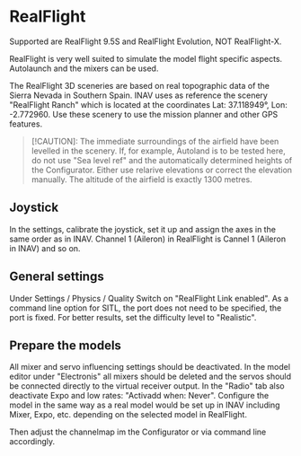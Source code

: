 # RealFlight

Supported are RealFlight 9.5S and RealFlight Evolution, NOT RealFlight-X.

RealFlight is very well suited to simulate the model flight specific aspects. Autolaunch and the mixers can be used.

The RealFlight 3D sceneries are based on real topographic data of the Sierra Nevada in Southern Spain.
INAV uses as reference the scenery "RealFlight Ranch" which is located at the coordinates Lat: 37.118949°, Lon: -2.772960.
Use these scenery to use the mission planner and other GPS features.

> [!CAUTION]:
> The immediate surroundings of the airfield have been levelled in the scenery.  If, for example, Autoland is to be tested here, do not use "Sea level ref" and the automatically determined heights of the Configurator. 
> Either use relarive elevations or correct the elevation manually.
> The altitude of the airfield is exactly 1300 metres. 

## Joystick 
In the settings, calibrate the joystick, set it up and assign the axes in the same order as in INAV.
Channel 1 (Aileron) in RealFlight is Cannel 1 (Aileron in INAV) and so on. 

## General settings
Under Settings / Physics / Quality Switch on "RealFlight Link enabled".
As a command line option for SITL, the port does not need to be specified, the port is fixed.
For better results, set the difficulty level to "Realistic". 

## Prepare the models
All mixer and servo influencing settings should be deactivated.
In the model editor under "Electronis" all mixers should be deleted and the servos should be connected directly to the virtual receiver output.
In the "Radio" tab also deactivate Expo and low rates: "Activadd when: Never".
Configure the model in the same way as a real model would be set up in INAV including Mixer, Expo, etc. depending on the selected model in RealFlight.

Then adjust the channelmap im the Configurator or via command line accordingly. 